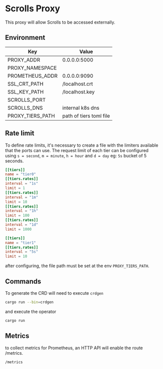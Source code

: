 # Scrolls Proxy

This proxy will allow Scrolls to be accessed externally.

## Environment

| Key               | Value                   |
| ----------------- | ----------------------- |
| PROXY_ADDR        | 0.0.0.0:5000            |
| PROXY_NAMESPACE   |                         |
| PROMETHEUS_ADDR   | 0.0.0.0:9090            |
| SSL_CRT_PATH      | /localhost.crt          |
| SSL_KEY_PATH      | /localhost.key          |
| SCROLLS_PORT      |                         |
| SCROLLS_DNS       | internal k8s dns        |
| PROXY_TIERS_PATH  | path of tiers toml file |

## Rate limit
To define rate limits, it's necessary to create a file with the limiters available that the ports can use. The request limit of each tier can be configured using `s = second`, `m = minute`, `h = hour` and `d = day` eg: `5s` bucket of 5 seconds.

```toml
[[tiers]]
name = "tier0"
[[tiers.rates]]
interval = "1s"
limit = 1
[[tiers.rates]]
interval = "1m"
limit = 10
[[tiers.rates]]
interval = "1h"
limit = 100
[[tiers.rates]]
interval = "1d"
limit = 1000

[[tiers]]
name = "tier1"
[[tiers.rates]]
interval = "5s"
limit = 10
```

after configuring, the file path must be set at the env `PROXY_TIERS_PATH`.


## Commands

To generate the CRD will need to execute `crdgen`

```bash
cargo run --bin=crdgen
```

and execute the operator

```bash
cargo run
```

## Metrics

to collect metrics for Prometheus, an HTTP API will enable the route /metrics.

```
/metrics
```
